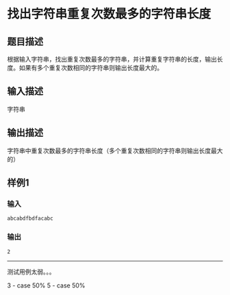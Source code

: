 # 找出字符串重复次数最多的字符串长度

## 题目描述

根据输入字符串，找出重复次数最多的字符串，并计算重复字符串的长度，输出长度。如果有多个重复次数相同的字符串则输出长度最大的。

## 输入描述
字符串

## 输出描述
字符串中重复次数最多的字符串长度（多个重复次数相同的字符串则输出长度最大的）

## 样例1
### 输入
	abcabdfbdfacabc

### 输出
	2

----

测试用例太弱。。。

3 - case 50%
5 - case 50%
